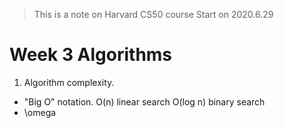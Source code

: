 
> This is a note on Harvard CS50 course
> Start on 2020.6.29

# Week 3 Algorithms
1. Algorithm complexity. 
- "Big O"  notation.
O(n) linear search
O(log n) binary search
- \omega
<!--stackedit_data:
eyJoaXN0b3J5IjpbMTcyOTExMjI2NF19
-->